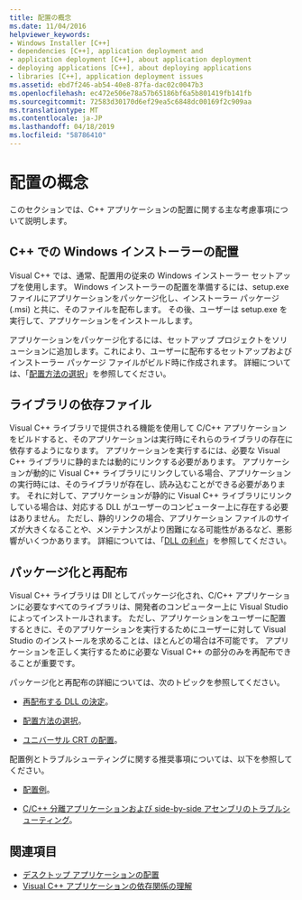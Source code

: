 ```yaml
---
title: 配置の概念
ms.date: 11/04/2016
helpviewer_keywords:
- Windows Installer [C++]
- dependencies [C++], application deployment and
- application deployment [C++], about application deployment
- deploying applications [C++], about deploying applications
- libraries [C++], application deployment issues
ms.assetid: ebd7f246-ab54-40e8-87fa-dac02c0047b3
ms.openlocfilehash: ec472e506e78a57b65186bf6a5b801419fb141fb
ms.sourcegitcommit: 72583d30170d6ef29ea5c6848dc00169f2c909aa
ms.translationtype: MT
ms.contentlocale: ja-JP
ms.lasthandoff: 04/18/2019
ms.locfileid: "58786410"
---
```

# <a name="deployment-concepts"></a>配置の概念

このセクションでは、C++ アプリケーションの配置に関する主な考慮事項について説明します。

## <a name="windows-installer-deployment-in-c"></a>C++ での Windows インストーラーの配置

Visual C++ では、通常、配置用の従来の Windows インストーラー セットアップを使用します。 Windows インストーラーの配置を準備するには、setup.exe ファイルにアプリケーションをパッケージ化し、インストーラー パッケージ (.msi) と共に、そのファイルを配布します。 その後、ユーザーは setup.exe を実行して、アプリケーションをインストールします。

アプリケーションをパッケージ化するには、セットアップ プロジェクトをソリューションに追加します。これにより、ユーザーに配布するセットアップおよびインストーラー パッケージ ファイルがビルド時に作成されます。 詳細については、「[配置方法の選択](choosing-a-deployment-method.md)」を参照してください。

## <a name="library-dependencies"></a>ライブラリの依存ファイル

Visual C++ ライブラリで提供される機能を使用して C/C++ アプリケーションをビルドすると、そのアプリケーションは実行時にそれらのライブラリの存在に依存するようになります。 アプリケーションを実行するには、必要な Visual C++ ライブラリに静的または動的にリンクする必要があります。 アプリケーションが動的に Visual C++ ライブラリにリンクしている場合、アプリケーションの実行時には、そのライブラリが存在し、読み込むことができる必要があります。 それに対して、アプリケーションが静的に Visual C++ ライブラリにリンクしている場合は、対応する DLL がユーザーのコンピューター上に存在する必要はありません。 ただし、静的リンクの場合、アプリケーション ファイルのサイズが大きくなることや、メンテナンスがより困難になる可能性があるなど、悪影響がいくつかあります。 詳細については、「[DLL の利点](../build/dlls-in-visual-cpp.md#advantages-of-using-dlls)」を参照してください。

## <a name="packaging-and-redistributing"></a>パッケージ化と再配布

Visual C++ ライブラリは Dll としてパッケージ化され、C/C++ アプリケーションに必要なすべてのライブラリは、開発者のコンピューター上に Visual Studio によってインストールされます。 ただし、アプリケーションをユーザーに配置するときに、そのアプリケーションを実行するためにユーザーに対して Visual Studio のインストールを求めることは、ほとんどの場合は不可能です。 アプリケーションを正しく実行するために必要な Visual C++ の部分のみを再配布できることが重要です。

パッケージ化と再配布の詳細については、次のトピックを参照してください。

- [再配布する DLL の決定](determining-which-dlls-to-redistribute.md)。

- [配置方法の選択](choosing-a-deployment-method.md)。

- [ユニバーサル CRT の配置](universal-crt-deployment.md)。

配置例とトラブルシューティングに関する推奨事項については、以下を参照してください。

- [配置例](deployment-examples.md)。

- [C/C++ 分離アプリケーションおよび side-by-side アセンブリのトラブルシューティング](../build/troubleshooting-c-cpp-isolated-applications-and-side-by-side-assemblies.md)。

## <a name="see-also"></a>関連項目

- [デスクトップ アプリケーションの配置](deploying-native-desktop-applications-visual-cpp.md)
- [Visual C++ アプリケーションの依存関係の理解](understanding-the-dependencies-of-a-visual-cpp-application.md)
